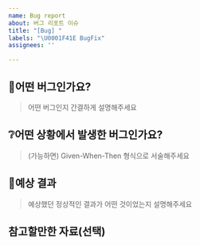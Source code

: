 ```yaml
---
name: Bug report
about: 버그 리포트 이슈
title: "[Bug] "
labels: "\U0001F41E BugFix"
assignees: ''

---
```


## :bug:어떤 버그인가요?

> 어떤 버그인지 간결하게 설명해주세요

## :grey_question:어떤 상황에서 발생한 버그인가요?

> (가능하면) Given-When-Then 형식으로 서술해주세요

## :poop:예상 결과

> 예상했던 정상적인 결과가 어떤 것이었는지 설명해주세요

## 참고할만한 자료(선택)
